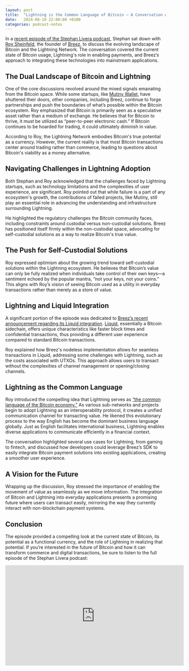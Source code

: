 ```yaml
---
layout: post
title:  "Lightning is the Common Language of Bitcoin – A Conversation with Roy Sheinfeld from Breez (Stephan Livera Podcast)"
date:   2024-08-10 22:00:00 +0100
categories: podcast-notes 
---
```


In a [recent episode of the Stephan Livera podcast](https://www.youtube.com/watch?v=sgaTlU2pEPs), Stephan sat down with [Roy Sheinfeld](https://x.com/therealkingonly), the founder of [Breez](https://breez.technology/), to discuss the evolving landscape of Bitcoin and the Lightning Network. The conversation covered the current state of Bitcoin usage, Lightning's role in enabling payments, and Breez’s approach to integrating these technologies into mainstream applications.

## The Dual Landscape of Bitcoin and Lightning

One of the core discussions revolved around the mixed signals emanating from the Bitcoin space. While some startups, like [Mutiny Wallet](https://www.mutinywallet.com/), have shuttered their doors, other companies, including Breez, continue to forge partnerships and push the boundaries of what’s possible within the Bitcoin ecosystem. Roy emphasized that Bitcoin is primarily seen as a speculative asset rather than a medium of exchange. He believes that for Bitcoin to thrive, it must be utilized as “peer-to-peer electronic cash.” If Bitcoin continues to be hoarded for trading, it could ultimately diminish in value.

According to Roy, the Lightning Network embodies Bitcoin's true potential as a currency. However, the current reality is that most Bitcoin transactions center around trading rather than commerce, leading to questions about Bitcoin's viability as a money alternative.

## Navigating Challenges in Lightning Adoption

Both Stephan and Roy acknowledged that the challenges faced by Lightning startups, such as technology limitations and the complexities of user experience, are significant. Roy pointed out that while failure is a part of any ecosystem's growth, the contributions of failed projects, like Mutiny, still play an essential role in advancing the understanding and infrastructure surrounding Lightning.

He highlighted the regulatory challenges the Bitcoin community faces, including constraints around custodial versus non-custodial solutions. Breez has positioned itself firmly within the non-custodial space, advocating for self-custodial solutions as a way to realize Bitcoin's true value.

## The Push for Self-Custodial Solutions

Roy expressed optimism about the growing trend toward self-custodial solutions within the Lightning ecosystem. He believes that Bitcoin’s value can only be fully realized when individuals take control of their own keys—a sentiment echoed by the popular mantra, “not your keys, not your coins.” This aligns with Roy’s vision of seeing Bitcoin used as a utility in everyday transactions rather than merely as a store of value.

## Lightning and Liquid Integration

A significant portion of the episode was dedicated to [Breez’s recent announcement regarding its Liquid integration](https://bitcoinmagazine.com/technical/breez-lightning-sdk-integrating-support-for-liquid-network). [Liquid](https://blockstream.com/liquid/), essentially a Bitcoin sidechain, offers unique characteristics like faster block times and confidential transactions, thus providing a different user experience compared to standard Bitcoin transactions.

Roy explained how Breez's nodeless implementation allows for seamless transactions in Liquid, addressing some challenges with Lightning, such as the costs associated with UTXOs. This approach allows users to transact without the complexities of channel management or opening/closing channels.

## Lightning as the Common Language

Roy introduced the compelling idea that Lightning serves as [“the common language of the Bitcoin economy.”](https://medium.com/breez-technology/lightning-is-the-common-language-of-the-bitcoin-economy-eb8515341c11) As various sub-networks and projects begin to adopt Lightning as an interoperability protocol, it creates a unified communication channel for transacting value. He likened this evolutionary process to the way English has become the dominant business language globally. Just as English facilitates international business, Lightning enables diverse applications to communicate efficiently in a financial context.

The conversation highlighted several use cases for Lightning, from gaming to fintech, and discussed how developers could leverage Breez’s SDK to easily integrate Bitcoin payment solutions into existing applications, creating a smoother user experience.

## A Vision for the Future

Wrapping up the discussion, Roy stressed the importance of enabling the movement of value as seamlessly as we move information. The integration of Bitcoin and Lightning into everyday applications presents a promising future where users can transact easily, mirroring the way they currently interact with non-blockchain payment systems.

## Conclusion

The episode provided a compelling look at the current state of Bitcoin, its potential as a functional currency, and the role of Lightning in realizing that potential. If you’re interested in the future of Bitcoin and how it can transform commerce and digital transactions, be sure to listen to the full episode of the Stephan Livera podcast:

<iframe width="560" height="315" src="https://www.youtube.com/embed/sgaTlU2pEPs?si=KOUSy7ki1wfgKsrN" title="YouTube video player" frameborder="0" allow="accelerometer; autoplay; clipboard-write; encrypted-media; gyroscope; picture-in-picture; web-share" referrerpolicy="strict-origin-when-cross-origin" allowfullscreen></iframe>
